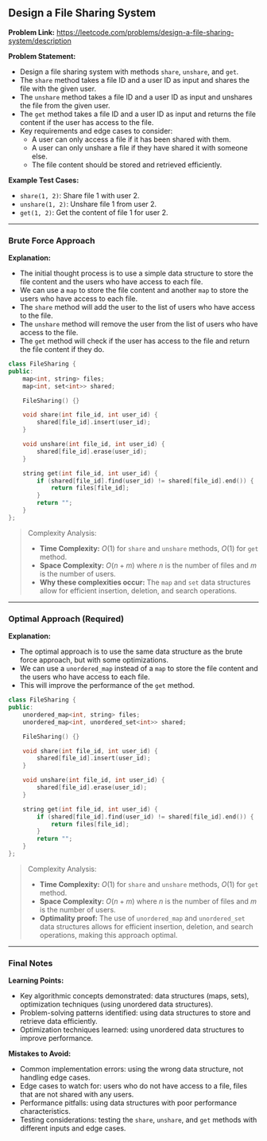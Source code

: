 ## Design a File Sharing System
**Problem Link:** https://leetcode.com/problems/design-a-file-sharing-system/description

**Problem Statement:**
- Design a file sharing system with methods `share`, `unshare`, and `get`.
- The `share` method takes a file ID and a user ID as input and shares the file with the given user.
- The `unshare` method takes a file ID and a user ID as input and unshares the file from the given user.
- The `get` method takes a file ID and a user ID as input and returns the file content if the user has access to the file.
- Key requirements and edge cases to consider:
  - A user can only access a file if it has been shared with them.
  - A user can only unshare a file if they have shared it with someone else.
  - The file content should be stored and retrieved efficiently.

**Example Test Cases:**
- `share(1, 2)`: Share file 1 with user 2.
- `unshare(1, 2)`: Unshare file 1 from user 2.
- `get(1, 2)`: Get the content of file 1 for user 2.

---

### Brute Force Approach
**Explanation:**
- The initial thought process is to use a simple data structure to store the file content and the users who have access to each file.
- We can use a `map` to store the file content and another `map` to store the users who have access to each file.
- The `share` method will add the user to the list of users who have access to the file.
- The `unshare` method will remove the user from the list of users who have access to the file.
- The `get` method will check if the user has access to the file and return the file content if they do.

```cpp
class FileSharing {
public:
    map<int, string> files;
    map<int, set<int>> shared;

    FileSharing() {}

    void share(int file_id, int user_id) {
        shared[file_id].insert(user_id);
    }

    void unshare(int file_id, int user_id) {
        shared[file_id].erase(user_id);
    }

    string get(int file_id, int user_id) {
        if (shared[file_id].find(user_id) != shared[file_id].end()) {
            return files[file_id];
        }
        return "";
    }
};
```

> Complexity Analysis:
> - **Time Complexity:** $O(1)$ for `share` and `unshare` methods, $O(1)$ for `get` method.
> - **Space Complexity:** $O(n + m)$ where $n$ is the number of files and $m$ is the number of users.
> - **Why these complexities occur:** The `map` and `set` data structures allow for efficient insertion, deletion, and search operations.

---

### Optimal Approach (Required)
**Explanation:**
- The optimal approach is to use the same data structure as the brute force approach, but with some optimizations.
- We can use a `unordered_map` instead of a `map` to store the file content and the users who have access to each file.
- This will improve the performance of the `get` method.

```cpp
class FileSharing {
public:
    unordered_map<int, string> files;
    unordered_map<int, unordered_set<int>> shared;

    FileSharing() {}

    void share(int file_id, int user_id) {
        shared[file_id].insert(user_id);
    }

    void unshare(int file_id, int user_id) {
        shared[file_id].erase(user_id);
    }

    string get(int file_id, int user_id) {
        if (shared[file_id].find(user_id) != shared[file_id].end()) {
            return files[file_id];
        }
        return "";
    }
};
```

> Complexity Analysis:
> - **Time Complexity:** $O(1)$ for `share` and `unshare` methods, $O(1)$ for `get` method.
> - **Space Complexity:** $O(n + m)$ where $n$ is the number of files and $m$ is the number of users.
> - **Optimality proof:** The use of `unordered_map` and `unordered_set` data structures allows for efficient insertion, deletion, and search operations, making this approach optimal.

---

### Final Notes

**Learning Points:**
- Key algorithmic concepts demonstrated: data structures (maps, sets), optimization techniques (using unordered data structures).
- Problem-solving patterns identified: using data structures to store and retrieve data efficiently.
- Optimization techniques learned: using unordered data structures to improve performance.

**Mistakes to Avoid:**
- Common implementation errors: using the wrong data structure, not handling edge cases.
- Edge cases to watch for: users who do not have access to a file, files that are not shared with any users.
- Performance pitfalls: using data structures with poor performance characteristics.
- Testing considerations: testing the `share`, `unshare`, and `get` methods with different inputs and edge cases.
